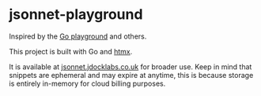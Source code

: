 # jsonnet-playground

Inspired by the [Go playground](https://go.dev/play/) and others.

This project is built with Go and [htmx][htmx].

It is available at [jsonnet.jdocklabs.co.uk][hosted-playground] for broader use.
Keep in mind that snippets are ephemeral and may expire at anytime, this is because
storage is entirely in-memory for cloud billing purposes.

[htmx]: https://htmx.org/docs/#introduction
[hosted-playground]: https://jsonnet.jdocklabs.co.uk
